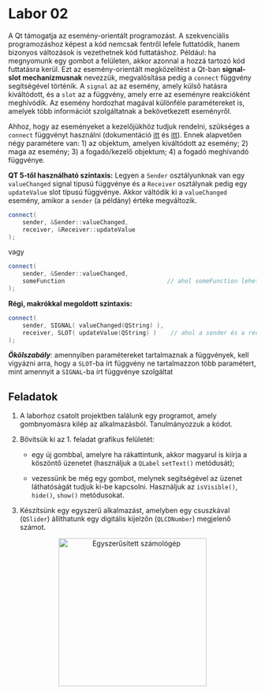 # Labor 02

A Qt támogatja az esemény-orientált programozást. A szekvenciális programozáshoz képest a kód nemcsak fentről lefele futtatódik, hanem bizonyos változások is vezethetnek kód futtatáshoz. Például: ha megnyomunk egy gombot a felületen, akkor azonnal a hozzá tartozó kód futtatásra kerül. Ezt az esemény-orientált megközelítést a Qt-ban **signal-slot mechanizmusnak** nevezzük, megvalósítása pedig a `connect` függvény segítségével történik. A `signal` az az esemény, amely külső hatásra kiváltódott, és a `slot` az a függvény, amely erre az eseményre reakcióként meghívódik. Az esemény hordozhat magával különféle paramétereket is, amelyek több információt szolgáltatnak a bekövetkezett eseményről.

Ahhoz, hogy az eseményeket a kezelőjükhöz tudjuk rendelni, szükséges a `connect` függvényt használni (dokumentáció [itt](https://doc.qt.io/qt-6/signalsandslots.html) és [itt](https://wiki.qt.io/New_Signal_Slot_Syntax)). Ennek alapvetően négy paramétere van: 1) az objektum, amelyen kiváltódott az esemény; 2) maga az esemény; 3) a fogadó/kezelő objektum; 4) a fogadó meghívandó függvénye.

**QT 5-től használható szintaxis:**
Legyen a `Sender` osztályunknak van egy `valueChanged` signal típusú függvénye és a `Receiver` osztálynak pedig egy `updateValue` slot típusú függvénye. Akkor váltódik ki a `valueChanged` esemény, amikor a `sender` (a példány) értéke megváltozik.

```cpp
connect(
    sender, &Sender::valueChanged,
    receiver, &Receiver::updateValue
);
```

vagy

```cpp
connect(
    sender, &Sender::valueChanged,
    someFunction                             // ahol someFunction lehet akár lambda is
);
```

**Régi, makrókkal megoldott szintaxis:**

```cpp
connect(
    sender, SIGNAL( valueChanged(QString) ),
    receiver, SLOT( updateValue(QString) )    // ahol a sender és a receiver is QObject* típusúak (vagyis pointerek)
);
```

**_Ökölszabály_**: amennyiben paramétereket tartalmaznak a függvények, kell vigyázni arra, hogy a `SLOT`-ba írt függvény ne tartalmazzon több paramétert, mint amennyit a `SIGNAL`-ba írt függvénye szolgáltat

## Feladatok

1. A laborhoz csatolt projektben találunk egy programot, amely gombnyomásra kilép az alkalmazásból. Tanulmányozzuk a kódot.

2. Bővítsük ki az 1. feladat grafikus felületét:

   - egy új gombbal, amelyre ha rákattintunk, akkor magyarul is kiírja a köszöntő üzenetet (használjuk a `QLabel` `setText()` metódusát);

   - vezessünk be még egy gombot, melynek segítségével az üzenet láthatóságát tudjuk ki-be kapcsolni. Használjuk az `isVisible()`, `hide()`, `show()` metódusokat.

3. Készítsünk egy egyszerű alkalmazást, amelyben egy csuszkával (`QSlider`) állíthatunk egy digitális kijelzőn (`QLCDNumber`) megjelenő számot.

<p align="center">
  <img width="300" src="https://i.ibb.co/vq0tMxm/display.png"" alt="Egyszerűsített számológép"/>
</p>
